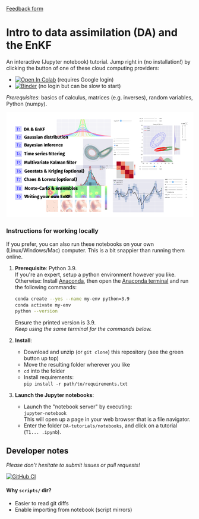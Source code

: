 [Feedback form](https://docs.google.com/forms/d/e/1FAIpQLSdIFxsnPq6i0Swrxujj7AUrFcajw8GDGDbtbByDACh9g50eRA/viewform?usp=header)

# Intro to data assimilation (DA) and the EnKF

An interactive (Jupyter notebook) tutorial.
Jump right in (no installation!) by clicking
the button of one of these cloud computing providers:

- [![Open In Colab](https://colab.research.google.com/assets/colab-badge.svg)](http://colab.research.google.com/github/nansencenter/DA-tutorials)
  (requires Google login)
- [![Binder](https://mybinder.org/badge_logo.svg)](https://mybinder.org/v2/gh/nansencenter/DA-tutorials/master)
  (no login but can be slow to start)

*Prerequisites*: basics of calculus, matrices (e.g. inverses),
random variables, Python (numpy).

![ToC](./intro-toc.png)

### Instructions for working locally

If you prefer, you can also run these notebooks on your own (Linux/Windows/Mac) computer.
This is a bit snappier than running them online.

1. **Prerequisite**: Python 3.9.  
   If you're an expert, setup a python environment however you like.
   Otherwise:
   Install [Anaconda](https://www.anaconda.com/download), then
   open the [Anaconda terminal](https://docs.conda.io/projects/conda/en/latest/user-guide/getting-started.html#starting-conda)
   and run the following commands:

   ```bash
   conda create --yes --name my-env python=3.9
   conda activate my-env
   python --version
   ```

   Ensure the printed version is 3.9.  
   *Keep using the same terminal for the commands below.*

2. **Install**:

    - Download and unzip (or `git clone`)
      this repository (see the green button up top)
    - Move the resulting folder wherever you like
    - `cd` into the folder
    - Install requirements:  
      `pip install -r path/to/requirements.txt`

3. **Launch the Jupyter notebooks**:

    - Launch the "notebook server" by executing:  
      `jupyter-notebook`  
      This will open up a page in your web browser that is a file navigator.  
    - Enter the folder `DA-tutorials/notebooks`, and click on a tutorial (`T1... .ipynb`).

<!-- markdownlint-disable-file heading-increment no-inline-html -->


## Developer notes

*Please don't hesitate to submit issues or pull requests!*

[![GitHub CI](https://github.com/nansencenter/DA-tutorials/actions/workflows/tests.yml/badge.svg)](https://github.com/nansencenter/DA-tutorials/actions)

#### Why `scripts/` dir?

- Easier to read git diffs
- Enable importing from notebook (script mirrors)
